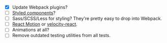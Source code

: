 - [x] Update Webpack plugins?
- [ ] [Styled components](https://github.com/styled-components/styled-components)?
- [ ] Sass/SCSS/Less for styling? They're pretty easy to drop into Webpack.
- [ ] [React Motion](https://github.com/chenglou/react-motion) or [velocity-react](https://github.com/twitter-fabric/velocity-react).
- [ ] Animations at all?
- [ ] Remove outdated testing utilities from all tests.
